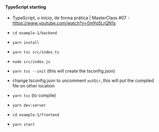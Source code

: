 #### TypeScript starting
 - TypeScript, o início, de forma prática | MasterClass #07 - https://www.youtube.com/watch?v=0mYq5LrQN1s
 - `cd example-1/backend`
 - `yarn install`
 - `yarn tsc src/index.ts`
 - `node src/index.js`

 - `yarn tsc --init` (this will create the tsconfig.json)
 - change tsconfig.json to uncomment `outDir`, this will put the compiled file on other location
 - `yarn tsc` (to compile)
 - `yarn dev:server`

 - `cd example-1/frontend`
 - `yarn start`
